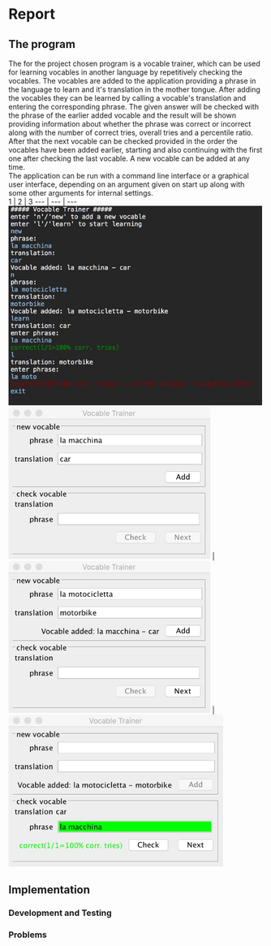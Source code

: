 # Report
## The program
The for the project chosen program is a vocable trainer, which can be used for learning vocables in another language by repetitively checking the vocables. The vocables are added to the application providing a phrase in the language to learn and it's translation in the mother tongue. After adding the vocables they can be learned by calling a vocable's translation and entering the corresponding phrase. The given answer will be checked with the phrase of the earlier added vocable and the result will be shown providing information about whether the phrase was correct or incorrect along with the number of correct tries, overall tries and a percentile ratio. After that the next vocable can be checked provided in the order the vocables have been added earlier, starting and also continuing with the first one after checking the last vocable. A new vocable can be added at any time.  
The application can be run with a command line interface or a graphical user interface, depending on an argument given on start up along with some other arguments for internal settings.  
1 | 2 | 3
--- | --- | ---
<img src="./console_screenshot.jpeg" width="500">  
<img src="./gui_screenshot1.jpeg" height="300"> | 
<img src="./gui_screenshot2.jpeg" height="300"> | 
<img src="./gui_screenshot3.jpeg" height="300">
## Implementation
### Development and Testing
### Problems
